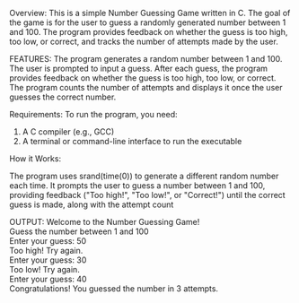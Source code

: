 Overview:
This is a simple Number Guessing Game written in C. The goal of the game is for the user to guess a randomly generated number between 1 and 100. The program provides feedback on whether the guess is too high, too low, or correct, and tracks the number of attempts made by the user.

FEATURES:
The program generates a random number between 1 and 100.
The user is prompted to input a guess.
After each guess, the program provides feedback on whether the guess is too high, too low, or correct.
The program counts the number of attempts and displays it once the user guesses the correct number.

Requirements:
To run the program, you need:
1. A C compiler (e.g., GCC)
2. A terminal or command-line interface to run the executable

How it Works:

The program uses srand(time(0)) to generate a different random number each time. It prompts the user to guess a number between 1 and 100, providing feedback ("Too high!", "Too low!", or "Correct!") until the correct guess is made, along with the attempt count

OUTPUT:
Welcome to the Number Guessing Game!  
Guess the number between 1 and 100  
Enter your guess: 50  
Too high! Try again.  
Enter your guess: 30  
Too low! Try again.  
Enter your guess: 40  
Congratulations! You guessed the number in 3 attempts.  

